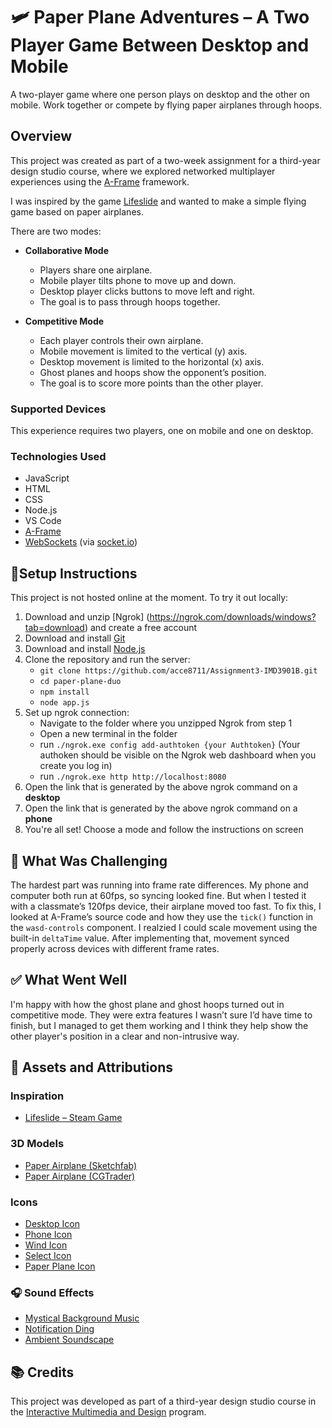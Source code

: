 # 🛩️ Paper Plane Adventures – A Two Player Game Between Desktop and Mobile

A two-player game where one person plays on desktop and the other on mobile. Work together or compete by flying paper airplanes through hoops.

## Overview

This project was created as part of a two-week assignment for a third-year design studio course, where we explored networked multiplayer experiences using the [A-Frame](https://aframe.io/) framework.

I was inspired by the game [Lifeslide](https://store.steampowered.com/app/956140/Lifeslide/) and wanted to make a simple flying game based on paper airplanes.

There are two modes:

- **Collaborative Mode**
  - Players share one airplane.
  - Mobile player tilts phone to move up and down.
  - Desktop player clicks buttons to move left and right.
  - The goal is to pass through hoops together.

- **Competitive Mode**
  - Each player controls their own airplane.
  - Mobile movement is limited to the vertical (y) axis.
  - Desktop movement is limited to the horizontal (x) axis.
  - Ghost planes and hoops show the opponent’s position.
  - The goal is to score more points than the other player.

### Supported Devices

This experience requires two players, one on mobile and one on desktop.

### Technologies Used

- JavaScript  
- HTML  
- CSS  
- Node.js  
- VS Code  
- [A-Frame](https://aframe.io/)  
- [WebSockets](https://developer.mozilla.org/en-US/docs/Web/API/WebSockets_API) (via [socket.io](https://socket.io/))

## 🧾Setup Instructions

This project is not hosted online at the moment. To try it out locally:

1. Download and unzip [Ngrok] (https://ngrok.com/downloads/windows?tab=download) and create a free account
2. Download and install [Git](https://git-scm.com/downloads)  
3. Download and install [Node.js](https://nodejs.org/en/download)  
4. Clone the repository and run the server:
   - `git clone https://github.com/acce8711/Assignment3-IMD3901B.git`
   - `cd paper-plane-duo`
   - `npm install`
   - `node app.js`
5. Set up ngrok connection:
   - Navigate to the folder where you unzipped Ngrok from step 1
   - Open a new terminal in the folder
   - run `./ngrok.exe config add-authtoken {your Authtoken}` (Your authoken should be visible on the Ngrok web dashboard when you create you log in)
   - run `./ngrok.exe http http://localhost:8080`
5. Open the link that is generated by the above ngrok command on a **desktop**
6. Open the link that is generated by the above ngrok command on a **phone**
7. You're all set! Choose a mode and follow the instructions on screen

## 🚧 What Was Challenging

The hardest part was running into frame rate differences. My phone and computer both run at 60fps, so syncing looked fine. But when I tested it with a classmate’s 120fps device, their airplane moved too fast. To fix this, I looked at A-Frame’s source code and how they use the `tick()` function in the `wasd-controls` component. I realzied I could scale movement using the built-in `deltaTime` value. After implementing that, movement synced properly across devices with different frame rates.

## ✅ What Went Well

I'm happy with how the ghost plane and ghost hoops turned out in competitive mode. They were extra features I wasn’t sure I’d have time to finish, but I managed to get them working and I think they help show the other player's position in a clear and non-intrusive way.

## 🎨 Assets and Attributions

### Inspiration

- [Lifeslide – Steam Game](https://store.steampowered.com/app/956140/Lifeslide/)

### 3D Models

- [Paper Airplane (Sketchfab)](https://sketchfab.com/3d-models/paper-airplane-29aa6a99e1d24b52a9d7d9eb2695bdb8)  
- [Paper Airplane (CGTrader)](https://www.cgtrader.com/items/644366/download-page)

### Icons

- [Desktop Icon](https://www.flaticon.com/free-icons/desktop)  
- [Phone Icon](https://www.flaticon.com/free-icons/phone)  
- [Wind Icon](https://www.flaticon.com/free-icons/wind)  
- [Select Icon](https://www.flaticon.com/free-icons/select)  
- [Paper Plane Icon](https://www.iconpacks.net/free-icon/paper-plane-2563.html#google_vignette)

### 🎧 Sound Effects

- [Mystical Background Music](https://pixabay.com/sound-effects/mystical-music-54294/)  
- [Notification Ding](https://pixabay.com/sound-effects/elevator-chimenotification-ding-recreation-287560/)  
- [Ambient Soundscape](https://pixabay.com/sound-effects/atmosphere-soundscape-302345/)

## 📚 Credits

This project was developed as part of a third-year design studio course in the [Interactive Multimedia and Design](https://bitdegree.ca/index.php?Program=IMD&Section=Home) program.
